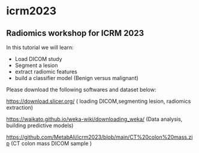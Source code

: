 # icrm2023
Radiomics workshop for ICRM 2023
---
In this tutorial we will learn:
- Load DICOM study
- Segment a lesion
- extract radiomic features
- build a classifier model (Benign versus malignant)

Please download the following softwares and dataset below:

https://download.slicer.org/ (  loading DICOM,segmenting lesion, radiomics extraction)

https://waikato.github.io/weka-wiki/downloading_weka/ (Data analysis, building predictive models)

https://github.com/MetabAli/icrm2023/blob/main/CT%20colon%20mass.zip (CT colon mass DICOM sample )
